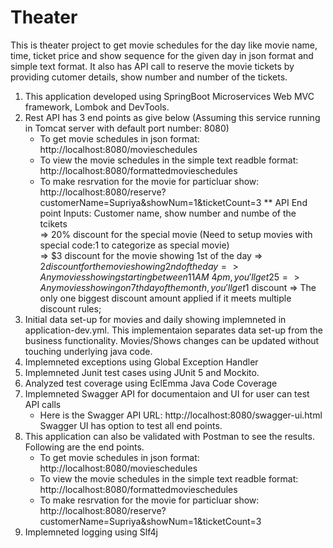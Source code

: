 # Theater
This is theater project to get movie schedules for the day like movie name, time, ticket price and show sequence for the given day in json format and simple text format. It also has API call to reserve the movie tickets by providing cutomer details, show number and number of the tickets.
1. This application developed using SpringBoot Microservices Web MVC framework, Lombok and DevTools.
2. Rest API has 3 end points as give below (Assuming this service running in Tomcat server with default port number: 8080)
   * To get movie schedules in json format: http://localhost:8080/movieschedules
   * To view the movie schedules in the simple text readble format: http://localhost:8080/formattedmovieschedules
   * To make resrvation for the movie for particluar show: http://localhost:8080/reserve?customerName=Supriya&showNum=1&ticketCount=3
      ** API End point Inputs: Customer name, show number and numbe of the tcikets  
      => 20% discount for the special movie (Need to setup movies with special code:1 to categorize as special movie)    
      =>  $3 discount for the movie showing 1st of the day
      => $2 discount for the movie showing 2nd of the day
      => Any movies showing starting between 11AM ~ 4pm, you'll get 25% discount
      => Any movies showing on 7th day of the month, you'll get 1$ discount
      => The only one biggest discount amount applied if it meets multiple discount rules;
3. Initial data set-up for movies and daily showing implemneted in application-dev.yml. This implementaion separates data set-up from the business functionality. Movies/Shows changes can be updated without touching underlying java code.
4. Implemneted exceptions using Global Exception Handler
5. Implemneted Junit test cases using JUnit 5 and Mockito. 
6. Analyzed test coverage using EclEmma Java Code Coverage
7. Implemneted Swagger API for documentaion and UI for user can test API calls
   * Here is the Swagger API URL: http://localhost:8080/swagger-ui.html
   Swagger UI has option to test all end points.
8. This application can also be validated with Postman to see the results. Following are the end points.
   * To get movie schedules in json format: http://localhost:8080/movieschedules
   * To view the movie schedules in the simple text readble format: http://localhost:8080/formattedmovieschedules
   * To make resrvation for the movie for particluar show: http://localhost:8080/reserve?customerName=Supriya&showNum=1&ticketCount=3
9. Implemneted logging using Slf4j
